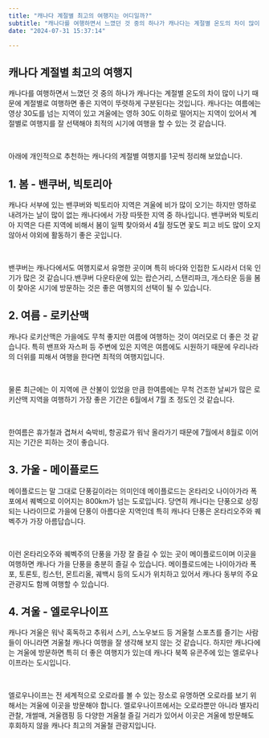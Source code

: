 ```yaml
---
title: "캐나다 계절별 최고의 여행지는 어디일까?"
subtitle: "캐나다를 여행하면서 느꼈던 것 중의 하나가 캐나다는 계절별 온도의 차이 많이 나기 때문에 계절별로 여행하면 좋은 지역이 뚜렷하게 구분된다는 것입니다. 캐나다는 여름에는 영상 30도를 넘는 지역이 있고 겨울에는 영하 30도 이하로 떨어지는 지역이 있어서 계절별로 여행지를 잘 선택해야 최적의 시기에 여행을 할 수 있는 것 같습니다. 개인적으로 추천하는 캐나다의 계절별 여행지를 1곳씩 정리한 포스팅입니다."
date: "2024-07-31 15:37:14"

---
```


<h2>캐나다 계절별 최고의 여행지</h2>

<p>캐나다를 여행하면서 느꼈던 것 중의 하나가 캐나다는 계절별 온도의 차이 많이 나기 때문에 계절별로 여행하면 좋은 지역이 뚜렷하게 구분된다는 것입니다. 캐나다는 여름에는 영상 30도를 넘는 지역이 있고 겨울에는 영하 30도 이하로 떨어지는 지역이 있어서 계절별로 여행지를 잘 선택해야 최적의 시기에 여행을 할 수 있는 것 같습니다.</p>
<br />
<p>아래에 개인적으로 추천하는 캐나다의 계절별 여행지를 1곳씩 정리해 보았습니다.</p>


<h2>1. 봄 - 밴쿠버, 빅토리아</h2>
<p>캐나다 서부에 있는 밴쿠버와 빅토리아 지역은 겨울에 비가 많이 오기는 하지만 영하로 내려가는 날이 많이 없는 캐나다에서 가장 따뜻한 지역 중 하나입니다. 밴쿠버와 빅토리아 지역은 다른 지역에 비해서 봄이 일찍 찾아와서 4월 정도면 꽃도 피고 비도 많이 오지 않아서 야외에 활동하기 좋은 곳입니다.</p>
<br />
<p>밴쿠버는 캐나다에서도 여행지로서 유명한 곳이며 특히 바다와 인접한 도시라서 더욱 인기가 많은 것 같습니다.밴쿠버 다운타운에 있는 랍슨거리, 스탠리파크, 개스타운 등을 봄이 찾아온 시기에 방문하는 것은 좋은 여행지의 선택이 될 수 있습니다.</p>



<h2>2. 여름 - 로키산맥</h2>
<p>캐나다 로키산맥은 가을에도 무척 좋지만 여름에 여행하는 것이 여러모로 더 좋은 것 같습니다. 특히 밴프와 자스퍼 등 주변에 있은 지역은 여름에도 시원하기 때문에 우리나라의 더위를 피해서 여행을 한다면 최적의 여행지입니다.</p>
<br />
<p>물론 최근에는 이 지역에 큰 산불이 있었을 만큼 한여름에는 무척 건조한 날씨가 많은 로키산맥 지역을 여행하기 가장 좋은 기간은 6월에서 7월 초 정도인 것 같습니다.</p>
<br />
<p>한여름은 휴가철과 겹쳐서 숙박비, 항공료가 워낙 올라가기 때문에 7월에서 8월로 이어지는 기간은 피하는 것이 좋습니다.</p>




<h2>3. 가울 - 메이플로드</h2>
<p>메이플로드는 말 그대로 단풍길이라는 의미인데 메이플로드는 온타리오 나이아가라 폭포에서 퀘벡으로 이어지는 800km가 넘는 도로입니다. 당연히 캐나다는 단풍으로 상징되는 나라이므로 가을에 단풍이 아름다운 지역인데 특히 캐나다 단풍은 온타리오주와 퀘벡주가 가장 아름답습니다.</p>
<br />
<p>이런 온타리오주와 퀘벡주의 단풍을 가장 잘 즐길 수 있는 곳이 메이플로드이며 이곳을 여행하면 캐나다 가을 단풍을 충분히 즐길 수 있습니다. 메이플로드에는 나이아가라 폭포, 토론토, 킹스턴, 몬트리올, 궤백시 등의 도시가 위치하고 있어서 캐나다 동부의 주요 관광지도 함께 여행할 수 있습니다.</p>





<h2>4. 겨울 - 엘로우나이프</h2>
<p>캐나다 겨울은 워낙 혹독하고 추워서 스키, 스노우보드 등 겨울철 스포츠를 즐기는 사람들이 아니라면 겨울철 캐나다 여행을 잘 생각해 보지 않는 것 같습니다. 하지만 캐나다에는 겨울에 방문하면 특히 더 좋은 여행지가 있는데 캐나다 북쪽 유콘주에 있는 엘로우나이프라는 도시입니다.</p>
<br />
<p>엘로우나이프는 전 세계적으로 오로라를 볼 수 있는 장소로 유명하면 오로라를 보기 위해서는 겨울에 이곳을 방문해야 합니다. 엘로우나이프에서는 오로라뿐만 아니라 별자리관찰, 개썰매, 겨울캠핑 등 다양한 겨울철 즐길 거리가 있어서 이곳은 겨울에 방문해도 후회하지 않을 캐나다 최고의 겨울철 관광지입니다.</p>
